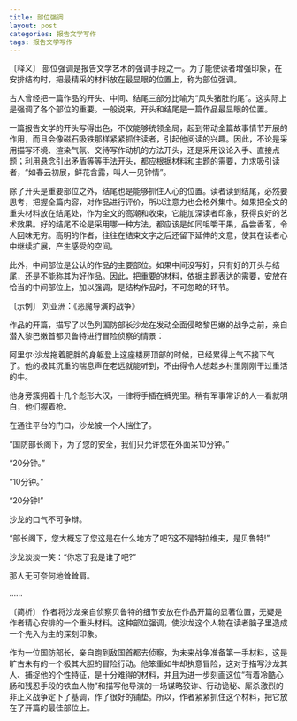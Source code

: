 ```yaml
---
title: 部位强调
layout: post
categories: 报告文学写作
tags: 报告文学写作
---
```


〔释义〕 部位强调是报告文学艺术的强调手段之一。为了能使读者增强印象，在安排结构时，把最精采的材料放在最显眼的位置上，称为部位强调。

古人曾经把一篇作品的开头、中间、结尾三部分比喻为“风头猪肚豹尾”。这实际上是强调了各个部位的重要。一般说来，开头和结尾是一篇作品最显眼的位置。

一篇报告文学的开头写得出色，不仅能够统领全局，起到带动全篇故事情节开展的作用，而且会像磁石吸铁那样紧紧抓住读者，引起他阅读的兴趣。因此，不论是采用描写环境、渲染气氛、交待写作动机的方法开头，还是采用议论入手、直接点题；利用悬念引出矛盾等等手法开头，都应根据材料和主题的需要，力求吸引读者，“如春云初展，鲜花含露，叫人一见钟情”。

除了开头是重要部位之外，结尾也是能够抓住人心的位置。读者读到结尾，必然要思考，把握全篇内容，对作品进行评价，所以注意力也会格外集中。如果把全文的重头材料放在结尾处，作为全文的高潮和收束，它能加深读者印象，获得良好的艺术效果。好的结尾不论是采用哪一种方法，都应该是如同咀嚼干果，品尝香茗，令人回味无穷。高明的作者，往往在结束文字之后还留下延伸的文意，使其在读者心中继续扩展，产生感受的空间。

此外，中间部位是公认的作品的主要部位。如果中间没写好，只有好的开头与结尾，还是不能称其为好作品。因此，把重要的材料，依据主题表达的需要，安放在恰当的中间部位上，加以强调，是结构作品时，不可忽略的环节。

〔示例〕 刘亚洲：《恶魔导演的战争》

作品的开篇，描写了以色列国防部长沙龙在发动全面侵略黎巴嫩的战争之前，亲自潜入黎巴嫩首都贝鲁特进行冒险侦察的情景：

阿里尔·沙龙拖着肥胖的身躯登上这座楼房顶部的时候，已经累得上气不接下气了。他的极其沉重的喘息声在老远就能听到，不由得令人想起乡村里刚刚干过重活的牛。

他身旁簇拥着十几个彪形大汉，一律将手插在裤兜里。稍有军事常识的人一看就明白，他们握着枪。

在通往平台的门口，沙龙被一个人挡住了。

“国防部长阁下，为了您的安全，我们只允许您在外面呆10分钟。”

“20分钟。”

“10分钟。”

“20分钟!”

沙龙的口气不可争辩。

“部长阁下，您大概忘了您这是在什么地方了吧?这不是特拉维夫，是贝鲁特!”

沙龙淡淡一笑：“你忘了我是谁了吧?”

那人无可奈何地耸耸肩。

……

〔简析〕 作者将沙龙亲自侦察贝鲁特的细节安放在作品开篇的显著位置，无疑是作者精心安排的一个重头材料。这种部位强调，使沙龙这个人物在读者脑子里造成一个先入为主的深刻印象。

作为一位国防部长，亲自跑到敌国首都去侦察，为未来战争准备第一手材料，这是旷古未有的一个极其大胆的冒险行动。他笨重如牛却执意冒险，这对于描写沙龙其人、捕捉他的个性特征，是十分难得的材料，并且为进一步刻画这位“有着冷酷心肠和残忍手段的铁血人物”和描写他导演的一场谋略狡诈、行动诡秘、厮杀激烈的非正义战争定下了基调，作了很好的铺垫。所以，作者紧紧抓住这个材料，把它放在了开篇的最佳部位上。 